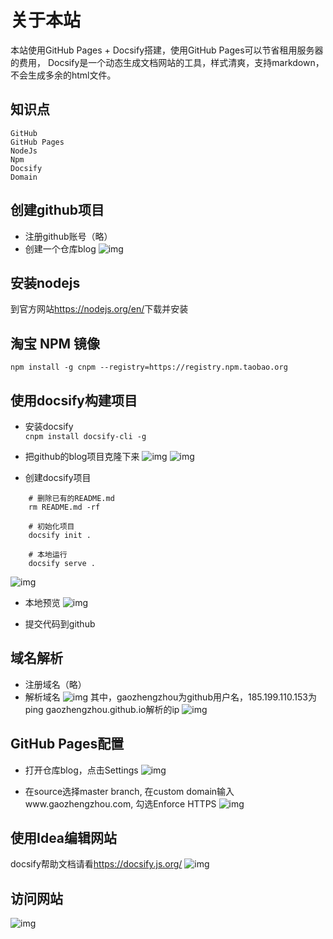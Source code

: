 # 关于本站
本站使用GitHub Pages + Docsify搭建，使用GitHub Pages可以节省租用服务器的费用，
Docsify是一个动态生成文档网站的工具，样式清爽，支持markdown，不会生成多余的html文件。
## 知识点
    GitHub
    GitHub Pages
    NodeJs
    Npm
    Docsify
    Domain
## 创建github项目
- 注册github账号（略）
- 创建一个仓库blog
![img](images/website/create-a-new-repository.png)

## 安装nodejs
到官方网站<https://nodejs.org/en/>下载并安装

## 淘宝 NPM 镜像
`npm install -g cnpm --registry=https://registry.npm.taobao.org`

## 使用docsify构建项目
- 安装docsify  
`cnpm install docsify-cli -g`

- 把github的blog项目克隆下来
![img](images/website/copy-blog-git-link.png)
![img](images/website/clone-blog.png)

- 创建docsify项目
```
    # 删除已有的README.md
    rm README.md -rf
    
    # 初始化项目
    docsify init .
    
    # 本地运行
    docsify serve .
```  
![img](images/website/docsify-init.png)

- 本地预览
![img](images/website/docsify-local-preview.png)

- 提交代码到github

## 域名解析
- 注册域名（略）
- 解析域名
![img](images/website/domain.png)
其中，gaozhengzhou为github用户名，185.199.110.153为ping gaozhengzhou.github.io解析的ip
![img](images/website/ping.png)

## GitHub Pages配置
- 打开仓库blog，点击Settings
![img](images/website/blog-point-settings.png)

- 在source选择master branch, 在custom domain输入www.gaozhengzhou.com, 勾选Enforce HTTPS
![img](images/website/blog-settings-github-pages.png)

## 使用Idea编辑网站
docsify帮助文档请看<https://docsify.js.org/>
![img](images/website/idea.png)

## 访问网站
![img](images/website/docsify-deploy-preview.png)
